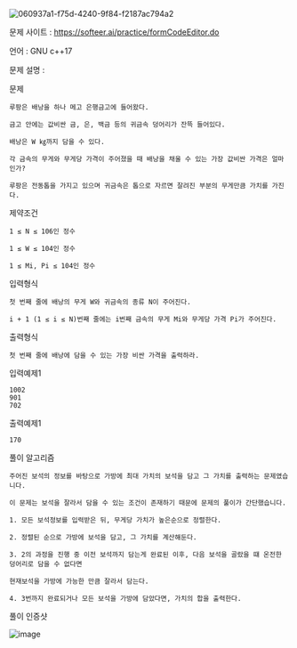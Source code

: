 ![060937a1-f75d-4240-9f84-f2187ac794a2](https://user-images.githubusercontent.com/57944215/212319368-3101763a-3b50-4111-8cce-5e559d34f442.jpg)


문제 사이트 : https://softeer.ai/practice/formCodeEditor.do

언어 : GNU c++17

문제 설명 :

문제

    루팡은 배낭을 하나 메고 은행금고에 들어왔다. 

    금고 안에는 값비싼 금, 은, 백금 등의 귀금속 덩어리가 잔뜩 들어있다. 

    배낭은 W ㎏까지 담을 수 있다.

    각 금속의 무게와 무게당 가격이 주어졌을 때 배낭을 채울 수 있는 가장 값비싼 가격은 얼마인가?

    루팡은 전동톱을 가지고 있으며 귀금속은 톱으로 자르면 잘려진 부분의 무게만큼 가치를 가진다.

제약조건

    1 ≤ N ≤ 106인 정수

    1 ≤ W ≤ 104인 정수

    1 ≤ Mi, Pi ≤ 104인 정수

입력형식

    첫 번째 줄에 배낭의 무게 W와 귀금속의 종류 N이 주어진다. 
    
    i + 1 (1 ≤ i ≤ N)번째 줄에는 i번째 금속의 무게 Mi와 무게당 가격 Pi가 주어진다.

출력형식

    첫 번째 줄에 배낭에 담을 수 있는 가장 비싼 가격을 출력하라.

입력예제1

    1002
    901
    702

출력예제1

    170
    
풀이 알고리즘

    주어진 보석의 정보를 바탕으로 가방에 최대 가치의 보석을 담고 그 가치를 출력하는 문제였습니다.
    
    이 문제는 보석을 잘라서 담을 수 있는 조건이 존재하기 때문에 문제의 풀이가 간단했습니다.
    
    1. 모든 보석정보를 입력받은 뒤, 무게당 가치가 높은순으로 정렬한다.
    
    2. 정렬된 순으로 가방에 보석을 담고, 그 가치를 계산해둔다.
    
    3. 2의 과정을 진행 중 이전 보석까지 담는게 완료된 이후, 다음 보석을 골랐을 떄 온전한 덩어리로 담을 수 없다면 
    
    현재보석을 가방에 가능한 만큼 잘라서 담는다.
    
    4. 3번까지 완료되거나 모든 보석을 가방에 담았다면, 가치의 합을 출력한다.
    

풀이 인증샷

![image](https://user-images.githubusercontent.com/57944215/211199650-12e7b3a1-54a0-4132-883b-733a1c26b729.png)

